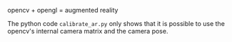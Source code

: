 opencv + opengl = augmented reality

The python code `calibrate_ar.py` only shows that it is possible to use the opencv's internal camera matrix and the camera pose.

